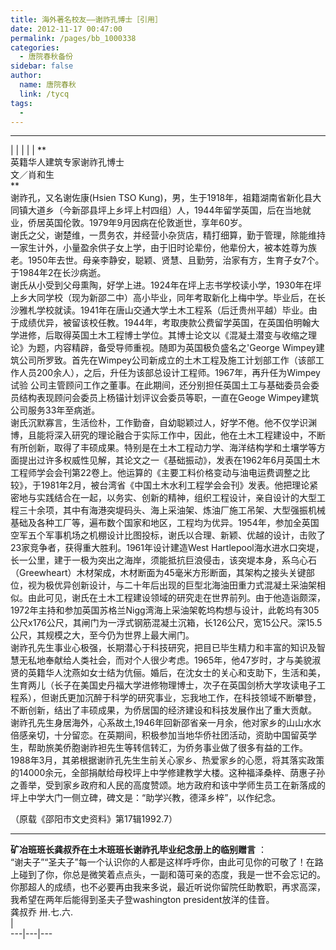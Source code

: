 ```yaml
---
title: 海外著名校友——谢祚孔博士［引用］
date: 2012-11-17 00:47:00
permalink: /pages/bb_1000338
categories: 
  - 唐院春秋备份
sidebar: false
author: 
  name: 唐院春秋
  link: /tycq
tags: 
  - 
---
```


* * *

  
|  |  |  |  |  **  
英籍华人建筑专家谢祚孔博士  
文／肖和生  
**  
谢祚孔，又名谢佐康(Hsien TSO
Kung)，男，生于1918年，祖籍湖南省新化县大同镇大道乡（今新邵县坪上乡坪上村四组）人，1944年留学英国，后在当地就业，侨居英国伦敦。1979年9月因病在伦敦逝世，享年60岁。  
谢氏之父，谢楚维，一贯务农，并经营小杂货店，精打细算，勤于管理，除能维持一家生计外，小量盈余供子女上学，由于旧时论辈份，他辈份大，被本姓尊为族老。1950年去世。母亲李静安，聪颖、贤慧、且勤劳，治家有方，生育子女7个。于1984年2在长沙病逝。  
谢氏从小受到父母熏陶，好学上进。1924年在坪上志书学校读小学，1930年在坪上乡大同学校（现为新邵二中）高小毕业，同年考取新化上梅中学。毕业后，在长沙雅札学校就读。1941年在唐山交通大学土木工程系（后迁贵州平越）毕业。由于成绩优异，被留该校任教。1944年，考取庚款公费留学英国，在英国伯明翰大学进修，后取得英国土木工程博士学位。其博士论文以《混凝土潜变与收缩之理论》为题，内容精辟，备受导师重视。随即为英国极负盛名之'George
Wimpey建筑公司所罗致。首先在Wimpey公司新成立的土木工程及施工计划部工作（该部工作人员200余人），之后，升任为该部总设计工程师。1967年，再升任为Wimpey试验
公司主管顾问工作之董事。在此期间，还分别担任英国土工与基础委员会委员结构表现顾问会委员上杨锚计划评议会委员等职，一直在Geoge
Wimpey建筑公司服务33年至病逝。  
谢氏沉默寡言，生活俭朴，工作勤奋，自幼聪颖过人，好学不倦。他不仅学识渊博，且能将深入研究的理论融合于实际工作中，因此，他在土木工程建设中，不断有所创新，取得了丰硕成果。特别是在土木工程动力学、海洋结构学和土壤学等方面提出过许多权威性见解，其论文之一《基础振动》，发表在1962年6月英国土木工程师学会会刊第22卷上。他运算的《主要工料价格变动与油电运费调整之比较》，于1981年2月，被台湾省《中国土木水利工程学会会刊》发表。他把理论紧密地与实践结合在一起，以务实、创新的精神，组织工程设计，亲自设计的大型工程三十余项，其中有海港突堤码头、海上采油架、炼油厂施工吊架、大型强振机械基础及各种工厂等，遍布数个国家和地区，工程均为优异。1954年，参加全英国空军五个军事机场之机棚设计比图投标，谢氏以合理、新颖、优越的设计，击败了23家竞争者，获得重大胜利。1961年设计建造West
Hartlepool海水进水口突堤，长一公里，建于一极为突出之海岸，须能抵抗巨浪侵击，该突堤本身，系乌心石（Greewheart）木材架成，木材断面为45毫米方形断面，其架构之接头关键部位，视为极优异创新设计，与二十年后出现的巨型北海油田重力式混凝土采油架相似。由此可见，谢氏在土木工程建设领域的研究走在世界前列。由于他造诣颇深，1972年主持和参加英国苏格兰Nigg湾海上采油架乾坞构想与设计，此乾坞有305公尺x176公尺，其闸门为一浮式钢筋混凝土沉箱，长126公尺，宽15公尺。深15.5公尺，其规模之大，至今仍为世界上最大闸门。  
谢祚孔先生事业心极强，长期潜心于科技研究，把目已毕生精力和丰富的知识及智慧无私地奉献给人类社会，而对个人很少考虑。1965年，他47岁时，才与美貌淑贤的英籍华人沈燕如女士结为伉俪。婚后，在沈女士的关心和支助下，生活和美，生育两儿（长子在美国史丹福大学进修物理博士，次子在英国剑桥大学攻读电子工程系），但谢氏更加沉醉于科学的研究事业，忘我地工作，在科技领域不断攀登，不断创新，结出了丰硕成果，为侨居国的经济建设和科技发展作出了重大贡献。  
谢祚孔先生身居海外，心系故土,1946年回新邵省亲一月余，他对家乡的山山水水倍感亲切，十分留恋。在英期间，积极参加当地华侨社团活动，资助中国留英学生，帮助旅美侨胞谢祚袒先生等转信转汇，为侨务事业做了很多有益的工作。1988年3月，其弟根据谢祚孔先生生前关心家乡、热爱家乡的心愿，将其落实政策的14000余元，全部捐献给母校坪上中学修建教学大楼。这种福泽桑梓、荫惠子孙之善举，受到家乡政府和人民的高度赞颂。地方政府和该中学师生员工在新落成的坪上中学大门一侧立碑，碑文是：“助学兴教，德泽乡梓”，以作纪念。  
  
（原载《邵阳市文史资料》第17辑1992.7）  
  

* * *

  
**矿冶班班长龚叔乔在土木班班长谢祚孔毕业纪念册上的临别赠言** ：  
“谢夫子”“圣夫子”每一个认识你的人都是这样呼呼你，由此可见你的可敬了！在路上碰到了你，你总是微笑着点点头，一副和蔼可亲的态度，我是一世不会忘记的。  
你那超人的成绩，也不必要再由我来多说，最近听说你留院任助教职，再求高深，我希望在两年后能得到圣夫子登washington president放洋的佳音。  
龚叔乔 卅.七.六.  
|  
---|---|---